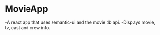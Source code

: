 # MovieApp
-A react app that uses semantic-ui and the movie db api.
-Displays movie, tv, cast and crew info.

